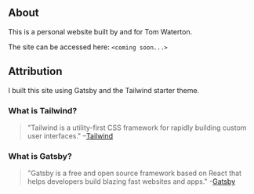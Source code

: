 ## About

This is a personal website built by and for Tom Waterton.

The site can be accessed here: `<coming soon...>`


## Attribution

I built this site using Gatsby and the Tailwind starter theme. 

### What is Tailwind?

> "Tailwind is a utility-first CSS framework for rapidly building custom user interfaces."
> –[Tailwind](https://tailwindcss.com)

### What is Gatsby?

> "Gatsby is a free and open source framework based on React that helps developers build blazing fast websites and apps." -[Gatsby](https://www.gatsbyjs.org/)

